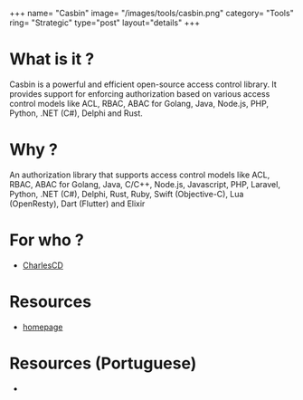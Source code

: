 +++
name= "Casbin"
image= "/images/tools/casbin.png"
category= "Tools"
ring= "Strategic"
type="post"
layout="details"
+++

# What is it ?
Casbin is a powerful and efficient open-source access control library. It provides support for enforcing authorization based on various access control models like ACL, RBAC, ABAC for Golang, Java, Node.js, PHP, Python, .NET (C#), Delphi and Rust.

# Why ?

An authorization library that supports access control models like ACL, RBAC, ABAC for Golang, Java, C/C++, Node.js, Javascript, PHP, Laravel, Python, .NET (C#), Delphi, Rust, Ruby, Swift (Objective-C), Lua (OpenResty), Dart (Flutter) and Elixir

# For who ?
* [CharlesCD](https://charlescd.io/)

# Resources
* [homepage](https://casbin.org/)

# Resources (Portuguese)
* 
